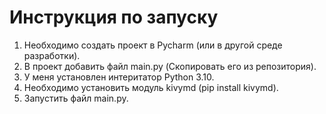 # Инструкция по запуску
1. Необходимо создать проект в Pycharm (или в другой среде разработки). 
2. В проект добавить файл main.py (Скопировать его из репозитория). 
3. У меня установлен интеритатор Python 3.10.
4. Необходимо установить модуль kivymd (pip install kivymd).
5. Запустить файл main.py.
 